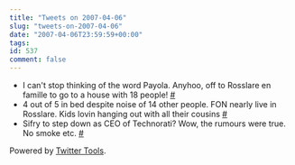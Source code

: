 ```yaml
---
title: "Tweets on 2007-04-06"
slug: "tweets-on-2007-04-06"
date: "2007-04-06T23:59:59+00:00"
tags:
id: 537
comment: false
---
```


*   I can't stop thinking of the word Payola. Anyhoo, off to Rosslare en famille to go to a house with 18 people! [#](http://twitter.com/conoro/statuses/20622351)
*   4 out of 5 in bed despite noise of 14 other people. FON nearly live in Rosslare. Kids lovin hanging out with all their cousins [#](http://twitter.com/conoro/statuses/20999111)
*   Sifry to step down as CEO of Technorati? Wow, the rumours were true. No smoke etc. [#](http://twitter.com/conoro/statuses/20999471)

Powered by [Twitter Tools](http://alexking.org/projects/wordpress).
